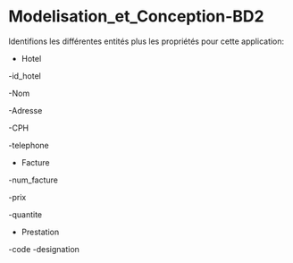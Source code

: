 # Modelisation_et_Conception-BD2

Identifions les différentes entités plus les propriétés pour cette application:

 * Hotel
 
 -id_hotel
 
 -Nom
 
 -Adresse
 
 -CPH
 
 -telephone
 
 * Facture
 
 -num_facture
 
 -prix
 
 -quantite
 
 * Prestation
 
 -code
 -designation
